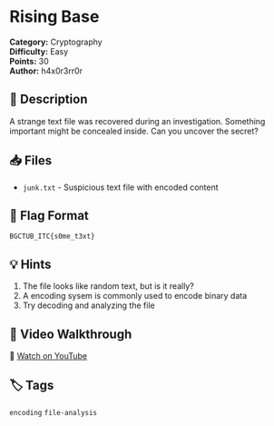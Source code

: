 # Rising Base

**Category:** Cryptography  
**Difficulty:** Easy  
**Points:** 30  
**Author:** h4x0r3rr0r

## 📖 Description

A strange text file was recovered during an investigation. Something important might be concealed inside. Can you uncover the secret?

## 📥 Files

- `junk.txt` - Suspicious text file with encoded content

## 🚩 Flag Format

`BGCTUB_ITC{s0me_t3xt}`

## 💡 Hints

1. The file looks like random text, but is it really?
2. A encoding sysem is commonly used to encode binary data
3. Try decoding and analyzing the file

## 🎥 Video Walkthrough

🎥 [Watch on YouTube](https://www.youtube.com/watch?v=QKaqybvuugM&t=24s)

## 🏷️ Tags

`encoding` `file-analysis`
